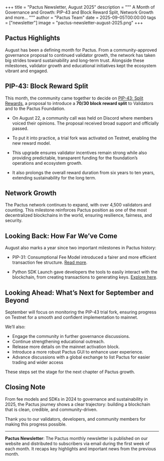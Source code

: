 +++
title = "Pactus Newsletter, August 2025"
description = """
A Month of Governance and Growth: PIP-43 and Block Reward Split, Network Growth and more...
"""
author = "Pactus Team"
date = 2025-09-05T00:00:00
tags = ["newsletter"]
image = "pactus-newsletter-august-2025.png"
+++

## Pactus Highlights

August has been a defining month for Pactus.
From a community-approved governance proposal to continued validator growth,
the network has taken big strides toward sustainability and long-term trust.
Alongside these milestones, validator growth and educational initiatives kept the ecosystem vibrant and engaged.

## PIP-43: Block Reward Split

This month, the community came together to decide on [PIP-43: Split Rewards](https://pips.pactus.org/PIPs/pip-43),
a proposal to introduce a **70/30 block reward split** to Validators and to the Pactus Foundation.

- On August 22, a community call was held on Discord where members voiced their opinions.
  The proposal received broad support and officially passed.

- To put it into practice, a trial fork was activated on Testnet, enabling the new reward model.

- This upgrade ensures validator incentives remain strong while also providing predictable,
  transparent funding for the foundation’s operations and ecosystem growth.

- It also prolongs the overall reward duration from six years to ten years, extending sustainability for the long term.

## Network Growth

The Pactus network continues to expand, with over 4,500 validators and counting.
This milestone reinforces Pactus position as one of the most decentralized blockchains in the world,
ensuring resilience, fairness, and security.

## Looking Back: How Far We’ve Come

August also marks a year since two important milestones in Pactus history:

- PIP-31: Consumptional Fee Model introduced a fairer and more efficient transaction fee structure.
  [Read more](https://pips.pactus.org/PIPs/pip-31).

- Python SDK Launch gave developers the tools to easily interact with the blockchain,
  from creating transactions to generating keys. [Explore here](https://pypi.org/project/pactus-sdk/).

## Looking Ahead: What’s Next for September and Beyond

September will focus on monitoring the PIP-43 trial fork,
ensuring progress on Testnet for a smooth and confident implementation to mainnet.

We’ll also:

- Engage the community in further governance discussions.
- Continue strengthening educational outreach.
- Release more details on the mainnet activation block.
- Introduce a more robust Pactus GUI to enhance user experience.
- Advance discussions with a global exchange to list Pactus for easier trading and wider access

These steps set the stage for the next chapter of Pactus growth.

## Closing Note

From fee models and SDKs in 2024 to governance and sustainability in 2025,
the Pactus journey shows a clear trajectory: building a blockchain that is clean, credible, and community-driven.

Thank you to our validators, developers, and community members for making this progress possible.

---

**Pactus Newsletter**: The Pactus monthly newsletter is published on our website and
distributed to subscribers via email during the first week of each month.
It recaps key highlights and important news from the previous month.
